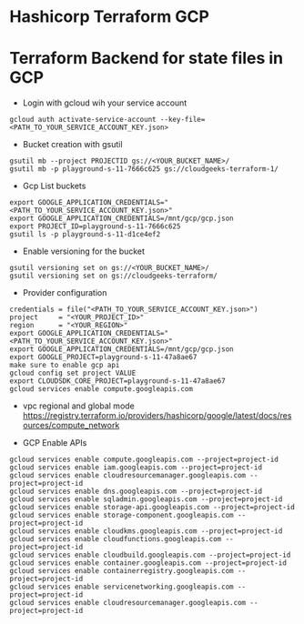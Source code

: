 # Hashicorp Terraform GCP

# Terraform Backend for state files in GCP

- Login with gcloud wih your service account
```commandline
gcloud auth activate-service-account --key-file=<PATH_TO_YOUR_SERVICE_ACCOUNT_KEY.json>
```

- Bucket creation with gsutil
```commandline
gsutil mb --project PROJECTID gs://<YOUR_BUCKET_NAME>/
gsutil mb -p playground-s-11-7666c625 gs://cloudgeeks-terraform-1/
```

- Gcp List buckets
```commandline
export GOOGLE_APPLICATION_CREDENTIALS="<PATH_TO_YOUR_SERVICE_ACCOUNT_KEY.json>"
export GOOGLE_APPLICATION_CREDENTIALS=/mnt/gcp/gcp.json
export PROJECT_ID=playground-s-11-7666c625
gsutil ls -p playground-s-11-d1ce4ef2
```

- Enable versioning for the bucket
```commandline
gsutil versioning set on gs://<YOUR_BUCKET_NAME>/
gsutil versioning set on gs://cloudgeeks-terraform/
```

- Provider configuration
```commandline
credentials = file("<PATH_TO_YOUR_SERVICE_ACCOUNT_KEY.json>")
project     = "<YOUR_PROJECT_ID>"
region      = "<YOUR_REGION>"
export GOOGLE_APPLICATION_CREDENTIALS="<PATH_TO_YOUR_SERVICE_ACCOUNT_KEY.json>"
export GOOGLE_APPLICATION_CREDENTIALS=/mnt/gcp/gcp.json
export GOOGLE_PROJECT=playground-s-11-47a8ae67
make sure to enable gcp api
gcloud config set project VALUE
export CLOUDSDK_CORE_PROJECT=playground-s-11-47a8ae67
gcloud services enable compute.googleapis.com
```

- vpc regional and global mode https://registry.terraform.io/providers/hashicorp/google/latest/docs/resources/compute_network

- GCP Enable APIs
```commandline
gcloud services enable compute.googleapis.com --project=project-id
gcloud services enable iam.googleapis.com --project=project-id
gcloud services enable cloudresourcemanager.googleapis.com --project=project-id
gcloud services enable dns.googleapis.com --project=project-id
gcloud services enable sqladmin.googleapis.com --project=project-id
gcloud services enable storage-api.googleapis.com --project=project-id
gcloud services enable storage-component.googleapis.com --project=project-id
gcloud services enable cloudkms.googleapis.com --project=project-id
gcloud services enable cloudfunctions.googleapis.com --project=project-id
gcloud services enable cloudbuild.googleapis.com --project=project-id
gcloud services enable container.googleapis.com --project=project-id
gcloud services enable containerregistry.googleapis.com --project=project-id
gcloud services enable servicenetworking.googleapis.com --project=project-id
gcloud services enable cloudresourcemanager.googleapis.com --project=project-id
```
